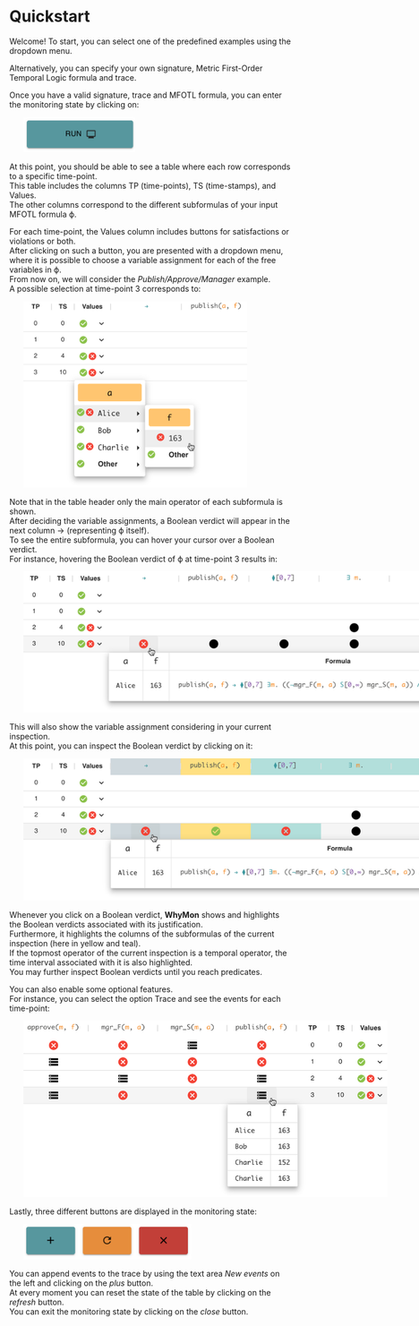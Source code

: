 # Quickstart

Welcome! To start, you can select one of the predefined examples using the dropdown menu.

Alternatively, you can specify your own signature, Metric First-Order Temporal Logic formula and trace.

Once you have a valid signature, trace and MFOTL formula, you can enter the monitoring state by clicking on:

<img alt="Button to enter monitoring state" src="./assets/monitor_button.png" style="margin:0px 25px; max-width: 200px; height: auto;" />

At this point, you should be able to see a table where each row corresponds to a specific time-point. <br/>
This table includes the columns TP (time-points), TS (time-stamps), and Values. <br/>
The other columns correspond to the different subformulas of your input MFOTL formula ϕ.

For each time-point, the Values column includes buttons for satisfactions or violations or both. <br/>
After clicking on such a button, you are presented with a dropdown menu, where it is possible to choose a variable assignment for each of the free variables in ϕ. <br/>
From now on, we will consider the *Publish/Approve/Manager* example. <br/>
A possible selection at time-point 3 corresponds to:

<img alt="Assignment selection" src="./assets/selection.png" style="margin:0px 25px; max-width: 400px; height: auto;" />

Note that in the table header only the main operator of each subformula is shown. <br/>
After deciding the variable assignments, a Boolean verdict will appear in the next column → (representing ϕ itself). <br/>
To see the entire subformula, you can hover your cursor over a Boolean verdict. <br/>
For instance, hovering the Boolean verdict of ϕ at time-point 3 results in:

<img alt="Popover feature" src="./assets/popover.png" style="margin:0px 25px; max-width: 900px; height: auto;" />

This will also show the variable assignment considering in your current inspection. <br/>
At this point, you can inspect the Boolean verdict by clicking on it:

<img alt="Verdict inspection" src="./assets/highlights.png" style="margin:0px 25px; max-width: 900px; height: auto;" />

Whenever you click on a Boolean verdict, **WhyMon** shows and highlights the Boolean verdicts associated with its justification. <br/>
Furthermore, it highlights the columns of the subformulas of the current inspection (here in yellow and teal). <br/>
If the topmost operator of the current inspection is a temporal operator, the time interval associated with it is also highlighted. <br/>
You may further inspect Boolean verdicts until you reach predicates.

You can also enable some optional features. <br/>
For instance, you can select the option Trace and see the events for each time-point:

<img alt="Verdict inspection" src="./assets/trace.png" style="margin:0px 25px; max-width: 650px; height: auto;" />

Lastly, three different buttons are displayed in the monitoring state:

<img alt="Buttons in the monitoring state" src="./assets/buttons.png" style="margin:0px 25px; max-width: 300px; height: auto;" />

You can append events to the trace by using the text area *New events* on the left and clicking on the *plus* button. <br/>
At every moment you can reset the state of the table by clicking on the *refresh* button. <br/>
You can exit the monitoring state by clicking on the *close* button.